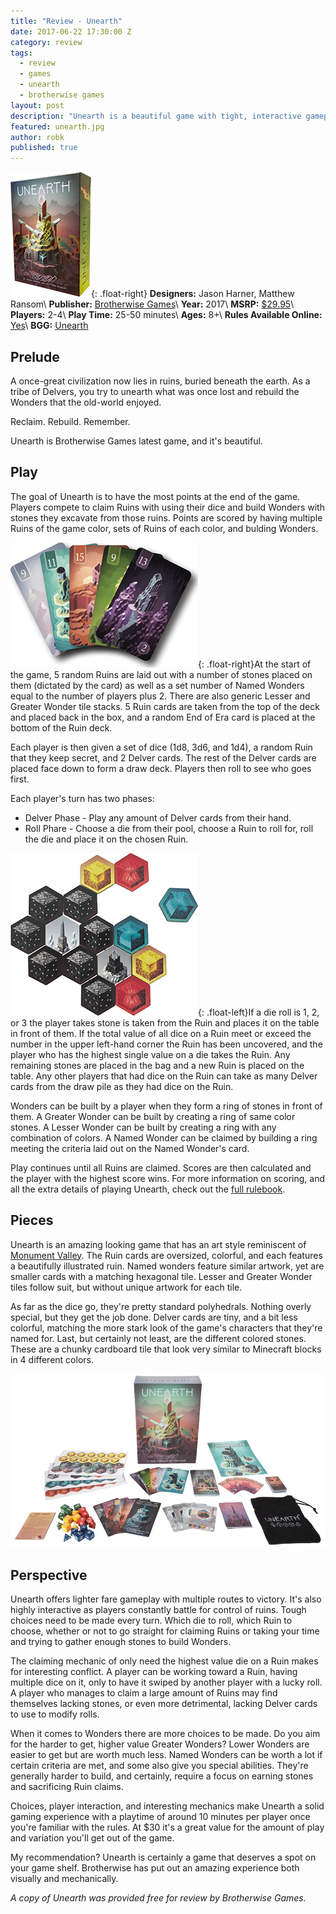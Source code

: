 ```yaml
---
title: "Review - Unearth"
date: 2017-06-22 17:30:00 Z
category: review
tags:
  - review
  - games
  - unearth
  - brotherwise games
layout: post
description: "Unearth is a beautiful game with tight, interactive gameplay."
featured: unearth.jpg                                                              
author: robk
published: true
---
```


![Unearth](/images/unearth/cover.jpg){: .float-right}
**Designers:** Jason Harner, Matthew Ransom\\
**Publisher:** [Brotherwise Games](http://brotherwisegames.com)\\
**Year:** 2017\\
**MSRP:** [$29.95](http://www.brotherwisegames.com/product/unearth-preorder/)\\
**Players:** 2-4\\
**Play Time:** 25-50 minutes\\
**Ages:** 8+\\
**Rules Available Online:** [Yes](http://www.brotherwisegames.com/wp-content/uploads/2017/03/Unearth-Web-Rulebook.pdf)\\
**BGG:** [Unearth](https://boardgamegeek.com/boardgame/217085/unearth)

<h2>Prelude</h2>

A once-great civilization now lies in ruins, buried beneath the earth. As a tribe of Delvers, you try to unearth what was once lost and rebuild the Wonders that the old-world enjoyed.

Reclaim. Rebuild. Remember.

Unearth is Brotherwise Games latest game, and it's beautiful.

<h2>Play</h2>

The goal of Unearth is to have the most points at the end of the game. Players compete to claim Ruins with using their dice and build Wonders with stones they excavate from those ruins. Points are scored by having multiple Ruins of the game color, sets of Ruins of each color, and bulding Wonders.

![Ruins](/images/unearth/ruins.png){: .float-right}At the start of the game, 5 random Ruins are laid out with a number of stones placed on them (dictated by the card) as well as a set number of Named Wonders equal to the number of players plus 2. There are also generic Lesser and Greater Wonder tile stacks. 5 Ruin cards are taken from the top of the deck and placed back in the box, and a random End of Era card is placed at the bottom of the Ruin deck.

Each player is then given a set of dice (1d8, 3d6, and 1d4), a random Ruin that they keep secret, and 2 Delver cards. The rest of the Delver cards are placed face down to form a draw deck. Players then roll to see who goes first.

Each player's turn has two phases:

* Delver Phase - Play any amount of Delver cards from their hand.
* Roll Phare - Choose a die from their pool, choose a Ruin to roll for, roll the die and place it on the chosen Ruin.

![Stones](/images/unearth/stones.png){: .float-left}If a die roll is 1, 2, or 3 the player takes stone is taken from the Ruin and places it on the table in front of them. If the total value of all dice on a Ruin meet or exceed the number in the upper left-hand corner the Ruin has been uncovered, and the player who has the highest single value on a die takes the Ruin. Any remaining stones are placed in the bag and a new Ruin is placed on the table. Any other players that had dice on the Ruin can take as many Delver cards from the draw pile as they had dice on the Ruin.

Wonders can be built by a player when they form a ring of stones in front of them. A Greater Wonder can be built by creating a ring of same color stones. A Lesser Wonder can be built by creating a ring with any combination of colors. A Named Wonder can be claimed by building a ring meeting the criteria laid out on the Named Wonder's card.

Play continues until all Ruins are claimed. Scores are then calculated and the player with the highest score wins. For more information on scoring, and all the extra details of playing Unearth, check out the [full rulebook](http://www.brotherwisegames.com/wp-content/uploads/2017/03/Unearth-Web-Rulebook.pdf).

<h2>Pieces</h2>

Unearth is an amazing looking game that has an art style reminiscent of [Monument Valley](https://www.monumentvalleygame.com). The Ruin cards are oversized, colorful, and each features a beautifully illustrated ruin. Named wonders feature similar artwork, yet are smaller cards with a matching hexagonal tile. Lesser and Greater Wonder tiles follow suit, but without unique artwork for each tile.

As far as the dice go, they're pretty standard polyhedrals. Nothing overly special, but they get the job done. Delver cards are tiny, and a bit less colorful, matching the more stark look of the game's  characters that they're named for. Last, but certainly not least, are the different colored stones. These are a chunky cardboard tile that look very similar to Minecraft blocks in 4 different colors.

![Components](/images/unearth/components.png)

<h2>Perspective</h2>

Unearth offers lighter fare gameplay with multiple routes to victory. It's also highly interactive as players constantly battle for control of ruins. Tough choices need to be made every turn. Which die to roll, which Ruin to choose, whether or not to go straight for claiming Ruins or taking your time and trying to gather enough stones to build Wonders.

The claiming mechanic of only need the highest value die on a Ruin makes for interesting conflict. A player can be working toward a Ruin, having multiple dice on it, only to have it swiped by another player with a lucky roll. A player who manages to claim a large amount of Ruins may find themselves lacking stones, or even more detrimental, lacking Delver cards to use to modify rolls.

When it comes to Wonders there are more choices to be made. Do you aim for the harder to get, higher value Greater Wonders? Lower Wonders are easier to get but are worth much less. Named Wonders can be worth a lot if certain criteria are met, and some also give you special abilities. They're generally harder to build, and certainly, require a focus on earning stones and sacrificing Ruin claims.

Choices, player interaction, and interesting mechanics make Unearth a solid gaming experience with a playtime of around 10 minutes per player once you're familiar with the rules. At $30 it's a great value for the amount of play and variation you'll get out of the game.

My recommendation? Unearth is certainly a game that deserves a spot on your game shelf. Brotherwise has put out an amazing experience both visually and mechanically.

*A copy of Unearth was provided free for review by Brotherwise Games.*
